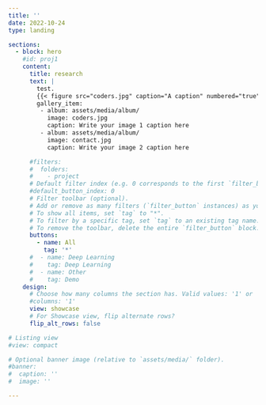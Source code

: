 ```yaml
---
title: ''
date: 2022-10-24
type: landing

sections:
  - block: hero
    #id: proj1
    content:
      title: research
      text: |
        test.
        {{< figure src="coders.jpg" caption="A caption" numbered="true" >}}
        gallery_item:
         - album: assets/media/album/
           image: coders.jpg
           caption: Write your image 1 caption here
         - album: assets/media/album/
           image: contact.jpg
           caption: Write your image 2 caption here

      #filters:
      #  folders:
      #    - project
      # Default filter index (e.g. 0 corresponds to the first `filter_button` instance below).
      #default_button_index: 0
      # Filter toolbar (optional).
      # Add or remove as many filters (`filter_button` instances) as you like.
      # To show all items, set `tag` to "*".
      # To filter by a specific tag, set `tag` to an existing tag name.
      # To remove the toolbar, delete the entire `filter_button` block.
      buttons:
        - name: All
          tag: '*'
      #  - name: Deep Learning
      #    tag: Deep Learning
      #  - name: Other
      #    tag: Demo
    design:
      # Choose how many columns the section has. Valid values: '1' or '2'.
      #columns: '1'
      view: showcase
      # For Showcase view, flip alternate rows?
      flip_alt_rows: false

# Listing view
#view: compact

# Optional banner image (relative to `assets/media/` folder).
#banner:
#  caption: ''
#  image: ''

---
```

